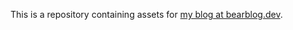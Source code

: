 This is a repository containing assets for [my blog at bearblog.dev](https://randomivysaur.bearblog.dev).
